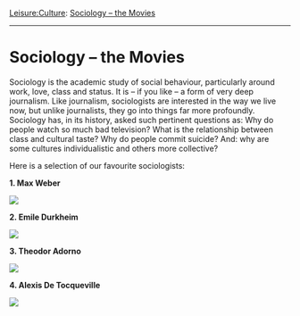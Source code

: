 [Leisure:](https://www.theschooloflife.com/thebookoflife/category/leisure/)[Culture](https://www.theschooloflife.com/thebookoflife/category/leisure/culture/): [Sociology – the Movies](https://www.theschooloflife.com/thebookoflife/sociology-the-movies/)

* * *

# Sociology – the Movies

Sociology is the academic study of social behaviour, particularly around work, love, class and status. It is – if you like – a form of very deep journalism. Like journalism, sociologists are interested in the way we live now, but unlike journalists, they go into things far more profoundly. Sociology has, in its history, asked such pertinent questions as: Why do people watch so much bad television? What is the relationship between class and cultural taste? Why do people commit suicide? And: why are some cultures individualistic and others more collective?

Here is a selection of our favourite sociologists:

**1. Max Weber**

[![](https://img.youtube.com/vi/ICppFQ6Tabw/0.jpg)](https://www.youtube.com/embed/ICppFQ6Tabw '')

**2. Emile Durkheim&nbsp;**

[![](https://img.youtube.com/vi/z9W0GQvONKc/0.jpg)](https://www.youtube.com/embed/z9W0GQvONKc '')

**3. Theodor Adorno**

[![](https://img.youtube.com/vi/4YGnPgtWhsw/0.jpg)](https://www.youtube.com/embed/4YGnPgtWhsw '')

**4. Alexis De Tocqueville**

[![](https://img.youtube.com/vi/Rzr3AOtFA8o/0.jpg)](https://www.youtube.com/embed/Rzr3AOtFA8o '')
